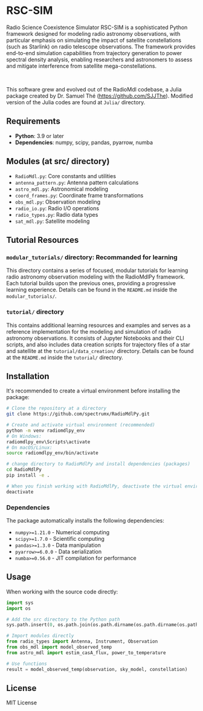 # RSC-SIM

Radio Science Coexistence Simulator RSC-SIM is a sophisticated Python framework designed for modeling radio astronomy observations, with particular emphasis on simulating the impact of satellite constellations (such as Starlink) on radio telescope observations. The framework provides end-to-end simulation capabilities from trajectory generation to power spectral density analysis, enabling researchers and astronomers to assess and mitigate interference from satellite mega-constellations.

<br />

This software grew and evolved out of the RadioMdl codebase, a Julia package created by Dr. Samuel Thé (https://github.com/SJJThe). Modified version of the Julia codes are found at `Julia/` directory.

## Requirements

- **Python**: 3.9 or later
- **Dependencies**: numpy, scipy, pandas, pyarrow, numba

## Modules (at src/ directory)

- `RadioMdl.py`: Core constants and utilities
- `antenna_pattern.py`: Antenna pattern calculations
- `astro_mdl.py`: Astronomical modeling
- `coord_frames.py`: Coordinate frame transformations
- `obs_mdl.py`: Observation modeling
- `radio_io.py`: Radio I/O operations
- `radio_types.py`: Radio data types
- `sat_mdl.py`: Satellite modeling

## Tutorial Resources

### `modular_tutorials/` directory: Recommanded for learning

This directory contains a series of focused, modular tutorials for learning radio astronomy observation modeling with the RadioMdlPy framework. Each tutorial builds upon the previous ones, providing a progressive learning experience. Details can be found in the `README.md` inside the `modular_tutorials/`.

### `tutorial/` directory

This contains additional learning resources and examples and serves as a reference implementation for the modeling and simulation of radio astronomy observations. It consists of Jupyter Notebooks and their CLI scripts, and also includes data creation scripts for trajectory files of a star and satellite at the `tutorial/data_creation/` directory. Details can be found at the `README.md` inside the `tutorial/` directory.

## Installation

It's recommended to create a virtual environment before installing the package:

```bash
# Clone the repository at a directory
git clone https://github.com/spectrumx/RadioMdlPy.git

# Create and activate virtual environment (recommended)
python -m venv radiomdlpy_env
# On Windows:
radiomdlpy_env\Scripts\activate
# On macOS/Linux:
source radiomdlpy_env/bin/activate

# change directory to RadioMdlPy and install dependencies (packages)
cd RadioMdlPy
pip install -e .

# When you finish working with RadioMdlPy, deactivate the virtual environment
deactivate
```

### Dependencies

The package automatically installs the following dependencies:
- `numpy>=1.21.0` - Numerical computing
- `scipy>=1.7.0` - Scientific computing
- `pandas>=1.3.0` - Data manipulation
- `pyarrow>=6.0.0` - Data serialization
- `numba>=0.56.0` - JIT compilation for performance

## Usage

When working with the source code directly:

```python
import sys
import os

# Add the src directory to the Python path
sys.path.insert(0, os.path.join(os.path.dirname(os.path.dirname(os.path.abspath(__file__))), 'src'))

# Import modules directly
from radio_types import Antenna, Instrument, Observation
from obs_mdl import model_observed_temp
from astro_mdl import estim_casA_flux, power_to_temperature

# Use functions
result = model_observed_temp(observation, sky_model, constellation)
```

## License

MIT License
